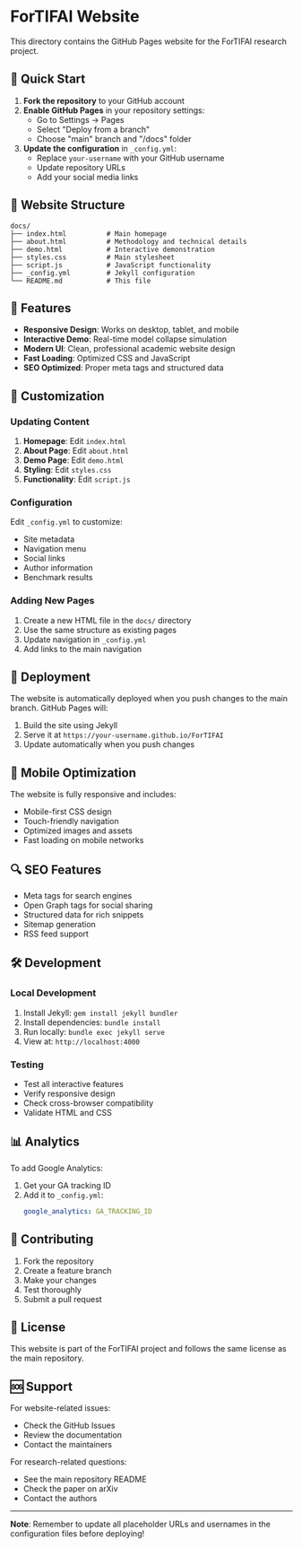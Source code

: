 # ForTIFAI Website

This directory contains the GitHub Pages website for the ForTIFAI research project.

## 🚀 Quick Start

1. **Fork the repository** to your GitHub account
2. **Enable GitHub Pages** in your repository settings:
   - Go to Settings → Pages
   - Select "Deploy from a branch"
   - Choose "main" branch and "/docs" folder
3. **Update the configuration** in `_config.yml`:
   - Replace `your-username` with your GitHub username
   - Update repository URLs
   - Add your social media links

## 📁 Website Structure

```
docs/
├── index.html          # Main homepage
├── about.html          # Methodology and technical details
├── demo.html           # Interactive demonstration
├── styles.css          # Main stylesheet
├── script.js           # JavaScript functionality
├── _config.yml         # Jekyll configuration
└── README.md           # This file
```

## 🎨 Features

- **Responsive Design**: Works on desktop, tablet, and mobile
- **Interactive Demo**: Real-time model collapse simulation
- **Modern UI**: Clean, professional academic website design
- **Fast Loading**: Optimized CSS and JavaScript
- **SEO Optimized**: Proper meta tags and structured data

## 🔧 Customization

### Updating Content

1. **Homepage**: Edit `index.html`
2. **About Page**: Edit `about.html`
3. **Demo Page**: Edit `demo.html`
4. **Styling**: Edit `styles.css`
5. **Functionality**: Edit `script.js`

### Configuration

Edit `_config.yml` to customize:
- Site metadata
- Navigation menu
- Social links
- Author information
- Benchmark results

### Adding New Pages

1. Create a new HTML file in the `docs/` directory
2. Use the same structure as existing pages
3. Update navigation in `_config.yml`
4. Add links to the main navigation

## 🚀 Deployment

The website is automatically deployed when you push changes to the main branch. GitHub Pages will:

1. Build the site using Jekyll
2. Serve it at `https://your-username.github.io/ForTIFAI`
3. Update automatically when you push changes

## 📱 Mobile Optimization

The website is fully responsive and includes:
- Mobile-first CSS design
- Touch-friendly navigation
- Optimized images and assets
- Fast loading on mobile networks

## 🔍 SEO Features

- Meta tags for search engines
- Open Graph tags for social sharing
- Structured data for rich snippets
- Sitemap generation
- RSS feed support

## 🛠️ Development

### Local Development

1. Install Jekyll: `gem install jekyll bundler`
2. Install dependencies: `bundle install`
3. Run locally: `bundle exec jekyll serve`
4. View at: `http://localhost:4000`

### Testing

- Test all interactive features
- Verify responsive design
- Check cross-browser compatibility
- Validate HTML and CSS

## 📊 Analytics

To add Google Analytics:

1. Get your GA tracking ID
2. Add it to `_config.yml`:
   ```yaml
   google_analytics: GA_TRACKING_ID
   ```

## 🤝 Contributing

1. Fork the repository
2. Create a feature branch
3. Make your changes
4. Test thoroughly
5. Submit a pull request

## 📄 License

This website is part of the ForTIFAI project and follows the same license as the main repository.

## 🆘 Support

For website-related issues:
- Check the GitHub Issues
- Review the documentation
- Contact the maintainers

For research-related questions:
- See the main repository README
- Check the paper on arXiv
- Contact the authors

---

**Note**: Remember to update all placeholder URLs and usernames in the configuration files before deploying!
